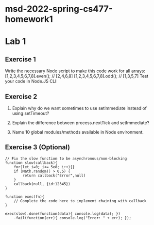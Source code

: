# msd-2022-spring-cs477-homework1
# Lab 1
## Exercise 1
Write the necessary Node script to make this code work for all arrays:
[1,2,3,4,5,6,7,8].even(); // [2,4,6,8]
[1,2,3,4,5,6,7,8].odd(); // [1,3,5,7]
Test your code in Node.JS CLI

## Exercise 2
1. Explain why do we want sometimes to use setImmediate instead of using setTimeout? 

2. Explain the difference between process.nextTick and setImmediate?

3. Name 10 global modules/methods available in Node environment.

## Exercise 3 (Optional)

	// Fix the slow function to be asynchronous/non-blocking
	function slow(callback){ 
		for(let i=0; i<= 5e8; i++){}
		if (Math.random() > 0.5) { 	
			return callback("Error",null) 
		} 
		callback(null, {id:12345}) 
	} 

	function exec(fn){ 
		// Complete the code here to implement chaining with callback
	}

	exec(slow).done(function(data){ console.log(data); })
		.fail(function(err){ console.log("Error: " + err); }); 
